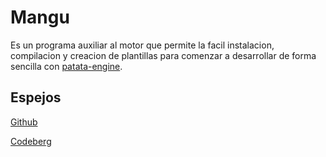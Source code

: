 # Mangu
Es un programa auxiliar al motor que permite la facil instalacion, compilacion y creacion de plantillas para comenzar a desarrollar de forma sencilla con [patata-engine](https://gitlab.com/patata-engine/patata-engine.git).

## Espejos
[Github](https://github.com/Sendan4/Mangu.git)

[Codeberg](https://codeberg.org/Sendan/Mangu.git)